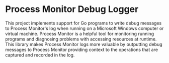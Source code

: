 Process Monitor Debug Logger
============================
This project implements support for Go programs to write debug messages
to Process Monitor's log when running on a Microsoft Windows computer or
virtual machine. Process Monitor is a helpful tool for monitoring
running programs and diagnosing problems with accessing resources at
runtime. This library makes Process Monitor logs more valuable by
outputting debug messages to Process Monitor providing context to the
operations that are captured and recorded in the log.
